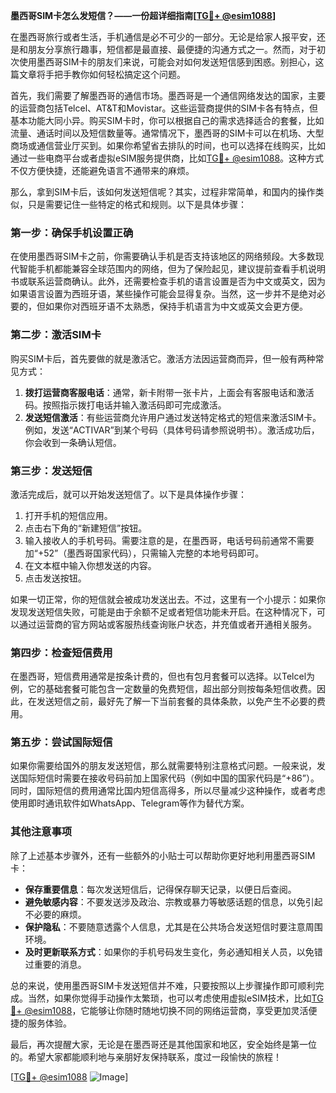 **墨西哥SIM卡怎么发短信？——一份超详细指南[[TG💪+ @esim1088](https://t.me/s/esim1088)]**

在墨西哥旅行或者生活，手机通信是必不可少的一部分。无论是给家人报平安，还是和朋友分享旅行趣事，短信都是最直接、最便捷的沟通方式之一。然而，对于初次使用墨西哥SIM卡的朋友们来说，可能会对如何发送短信感到困惑。别担心，这篇文章将手把手教你如何轻松搞定这个问题。

首先，我们需要了解墨西哥的通信市场。墨西哥是一个通信网络发达的国家，主要的运营商包括Telcel、AT&T和Movistar。这些运营商提供的SIM卡各有特点，但基本功能大同小异。购买SIM卡时，你可以根据自己的需求选择适合的套餐，比如流量、通话时间以及短信数量等。通常情况下，墨西哥的SIM卡可以在机场、大型商场或通信营业厅买到。如果你希望省去排队的时间，也可以选择在线购买，比如通过一些电商平台或者虚拟eSIM服务提供商，比如[TG💪+ @esim1088](https://t.me/s/esim1088)。这种方式不仅方便快捷，还能避免语言不通带来的麻烦。

那么，拿到SIM卡后，该如何发送短信呢？其实，过程非常简单，和国内的操作类似，只是需要记住一些特定的格式和规则。以下是具体步骤：

### **第一步：确保手机设置正确**
在使用墨西哥SIM卡之前，你需要确认手机是否支持该地区的网络频段。大多数现代智能手机都能兼容全球范围内的网络，但为了保险起见，建议提前查看手机说明书或联系运营商确认。此外，还需要检查手机的语言设置是否为中文或英文，因为如果语言设置为西班牙语，某些操作可能会显得复杂。当然，这一步并不是绝对必要的，但如果你对西班牙语不太熟悉，保持手机语言为中文或英文会更方便。

### **第二步：激活SIM卡**
购买SIM卡后，首先要做的就是激活它。激活方法因运营商而异，但一般有两种常见方式：
1. **拨打运营商客服电话**：通常，新卡附带一张卡片，上面会有客服电话和激活码。按照指示拨打电话并输入激活码即可完成激活。
2. **发送短信激活**：有些运营商允许用户通过发送特定格式的短信来激活SIM卡。例如，发送“ACTIVAR”到某个号码（具体号码请参照说明书）。激活成功后，你会收到一条确认短信。

### **第三步：发送短信**
激活完成后，就可以开始发送短信了。以下是具体操作步骤：
1. 打开手机的短信应用。
2. 点击右下角的“新建短信”按钮。
3. 输入接收人的手机号码。需要注意的是，在墨西哥，电话号码前通常不需要加“+52”（墨西哥国家代码），只需输入完整的本地号码即可。
4. 在文本框中输入你想发送的内容。
5. 点击发送按钮。

如果一切正常，你的短信就会被成功发送出去。不过，这里有一个小提示：如果你发现发送短信失败，可能是由于余额不足或者短信功能未开启。在这种情况下，可以通过运营商的官方网站或客服热线查询账户状态，并充值或者开通相关服务。

### **第四步：检查短信费用**
在墨西哥，短信费用通常是按条计费的，但也有包月套餐可以选择。以Telcel为例，它的基础套餐可能包含一定数量的免费短信，超出部分则按每条短信收费。因此，在发送短信之前，最好先了解一下当前套餐的具体条款，以免产生不必要的费用。

### **第五步：尝试国际短信**
如果你需要给国外的朋友发送短信，那么就需要特别注意格式问题。一般来说，发送国际短信时需要在接收号码前加上国家代码（例如中国的国家代码是“+86”）。同时，国际短信的费用通常比国内短信高得多，所以尽量减少这种操作，或者考虑使用即时通讯软件如WhatsApp、Telegram等作为替代方案。

### **其他注意事项**
除了上述基本步骤外，还有一些额外的小贴士可以帮助你更好地利用墨西哥SIM卡：
- **保存重要信息**：每次发送短信后，记得保存聊天记录，以便日后查阅。
- **避免敏感内容**：不要发送涉及政治、宗教或暴力等敏感话题的信息，以免引起不必要的麻烦。
- **保护隐私**：不要随意透露个人信息，尤其是在公共场合发送短信时要注意周围环境。
- **及时更新联系方式**：如果你的手机号码发生变化，务必通知相关人员，以免错过重要的消息。

总的来说，使用墨西哥SIM卡发送短信并不难，只要按照以上步骤操作即可顺利完成。当然，如果你觉得手动操作太繁琐，也可以考虑使用虚拟eSIM技术，比如[TG💪+ @esim1088](https://t.me/s/esim1088)，它能够让你随时随地切换不同的网络运营商，享受更加灵活便捷的服务体验。

最后，再次提醒大家，无论是在墨西哥还是其他国家和地区，安全始终是第一位的。希望大家都能顺利地与亲朋好友保持联系，度过一段愉快的旅程！

[[TG💪+ @esim1088](https://t.me/s/esim1088) ![Image](https://i.postimg.cc/4NQfJmqS/Snipaste-2025-05-13-00-14-12.png)]